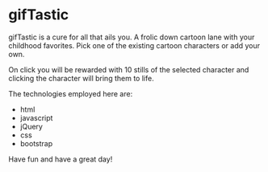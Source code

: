 # gifTastic
gifTastic is a cure for all that ails you. A frolic down cartoon lane with your childhood favorites. Pick one of the existing cartoon characters or add your own.

On click you will be rewarded with 10 stills of the selected character and clicking the character will bring them to life.

The technologies employed here are:
* html
* javascript
* jQuery
* css
* bootstrap

Have fun and have a great day!
